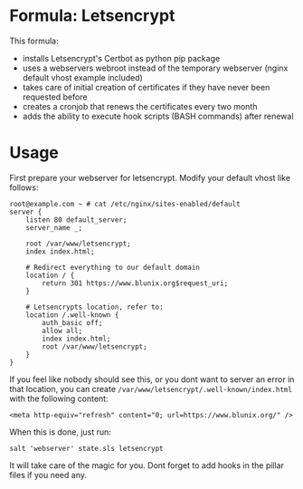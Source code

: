 # Formula: Letsencrypt

This formula:
  - installs Letsencrypt's Certbot as python pip package
  - uses a webservers webroot instead of the temporary webserver (nginx default vhost example included)
  - takes care of initial creation of certificates if they have never been requested before
  - creates a cronjob that renews the certificates every two month
  - adds the ability to execute hook scripts (BASH commands) after renewal


# Usage

First prepare your webserver for letsencrypt. Modify your default vhost like follows:

```
root@example.com ~ # cat /etc/nginx/sites-enabled/default 
server {
    listen 80 default_server;
    server_name _;
 
    root /var/www/letsencrypt;
    index index.html;

    # Redirect everything to our default domain
    location / {
        return 301 https://www.blunix.org$request_uri;
    }

    # Letsencrypts location, refer to:
    location /.well-known {
        auth_basic off;
        allow all;
        index index.html;
        root /var/www/letsencrypt;
    }
}
```

If you feel like nobody should see this, or you dont want to server an error in that location,
you can create `/var/www/letsencrypt/.well-known/index.html` with the following content:

```
<meta http-equiv="refresh" content="0; url=https://www.blunix.org/" />
```

When this is done, just run:

```
salt 'webserver' state.sls letsencrypt
```

It will take care of the magic for you. Dont forget to add hooks in the pillar files if you need any.
